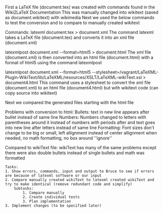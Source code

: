 
   First a LaTeX file (document.tex) was created with commands found in the Wiki2LaTeX Documentation
   This was manually changed into wikitext (saved as document.wikitext) with wikimedia
   Next we used the below commands to test the conversion and to compare to manually created wikitext

   Commands:
   latexml document.tex > document.xml
   The command latexml takes a LaTeX file (document.tex) and converts it into an xml file (document.xml)
   
   latexmlpost document.xml --format=html5 > document.html
   The xml file (document.xml) is then converted into an html file (document.html) with a format of html5 using the command latexmlpost
   
   latexmlpost document.xml --format=html5 --stylesheet=/vagrant/LaTeXML-Plugin-WikiText/lib/LaTeXML/resources/XSLT/LaTeXML-wikiText.xsl > document4.html 
   This command uses a stylesheet to convert the xml file (document.xml) to an html file (document4.html) but with wikitext code (can copy source into wikitext)

   Next we compared the generated files starting with the html file

   Problems with conversion to html:
   Bullets: text in new line appears after bullet instead of same line
   Numbers: Numbers changed to letters with parentheses around it instead of numbers with periods after and text goes into new line after letters instead of same line
   Formatting: Font sizes don't change to be big or small, left allignment instead of center allignment when needed, no math formatting, no box around ''ignore''

   Compared to wikiText file:
   wikiText has many of the same problems except there were also double bullets instead of single bullets and math was formatted

   	Tasks:
   	1. Show errors, commands, input and output to Bruce to see if errors are because of latexml software or our input
   	2. Compare manually created wikiText to latexml created wikiText and try to make identical (remove redundant code and simplify)
   		Subtasks:
   			1. Compare manually
   			2. Create individual tests
   			3. Plan implementation
   	3. Implement changes (to be specified later)